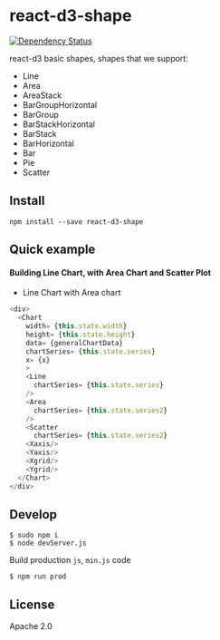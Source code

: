# react-d3-shape

[![Dependency Status](https://gemnasium.com/react-d3/react-d3-shape.svg)](https://gemnasium.com/react-d3/react-d3-shape)

react-d3 basic shapes, shapes that we support:

- Line
- Area
- AreaStack
- BarGroupHorizontal
- BarGroup
- BarStackHorizontal
- BarStack
- BarHorizontal
- Bar
- Pie
- Scatter


## Install

```
npm install --save react-d3-shape
```

## Quick example

#### Building Line Chart, with Area Chart and Scatter Plot

- Line Chart with Area chart

```js
<div>
  <Chart
    width= {this.state.width}
    height= {this.state.height}
    data= {generalChartData}
    chartSeries= {this.state.series}
    x= {x}
    >
    <Line
      chartSeries= {this.state.series}
    />
    <Area
      chartSeries= {this.state.series2}
    />
    <Scatter
      chartSeries= {this.state.series2}
    <Xaxis/>
    <Yaxis/>
    <Xgrid/>
    <Ygrid/>
  </Chart>
</div>

```

## Develop

```
$ sudo npm i
$ node devServer.js
```

Build production `js`, `min.js` code

```
$ npm run prod
```

## License

Apache 2.0
